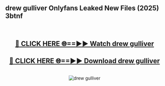 <h2>drew gulliver Onlyfans Leaked New Files (2025) 3btnf</h2>
<br>
<div align="center">
<h2><a href="https://mediafiles.top/drew_gulliver&ref=git" rel="nofollow">🔴 CLICK HERE 🌐==►► Watch drew gulliver</a></h2>
<h2><a href="https://mediafiles.top/drew_gulliver&ref=git" rel="nofollow">🔴 CLICK HERE 🌐==►► Download drew gulliver</a></h2>
<br>
<a href="https://mediafiles.top/drew_gulliver&ref=git" rel="nofollow" data-target="animated-image.originalLink"><img src="https://i.ibb.co.com/xMMVF88/686577567.gif" alt="drew gulliver" style="max-width: 100%; display: inline-block;" data-target="animated-image.originalImage"></a>
</div>
<br>
<br>